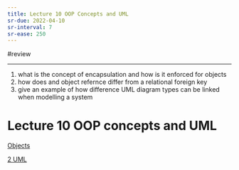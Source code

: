 ```yaml
---
title: Lecture 10 OOP Concepts and UML
sr-due: 2022-04-10
sr-interval: 7
sr-ease: 250
---
```

#review 

---
1. what is the concept of encapsulation and how is it enforced for objects
2. how does and object refernce differ from a relational foreign key
3. give an example of how difference UML diagram types can be linked when modelling a system

# Lecture 10 OOP concepts and UML
[Objects](out/notes/objects.md)

[2 UML](out/notes/2-uml.md)



